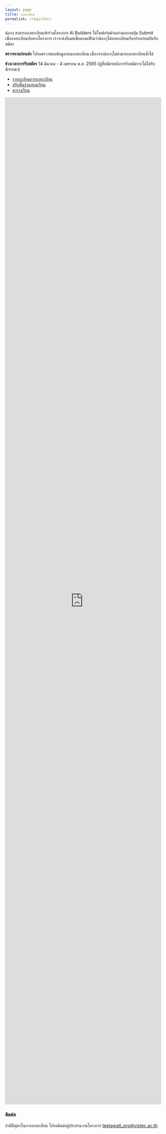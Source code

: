 ```yaml
---
layout: page
title: ลงทะเบียน
permalink: /register/
---
```


น้องๆ สามารถลงทะเบียนเข้าร่วมโครงการ AI Builders ได้ในฟอร์มด้านล่างและกดปุ่ม Submit เพื่อลงทะเบียนกับทางโครงการ
เราจะส่งอีเมล์เพื่อคอนเฟิร์มว่าน้องๆได้ลงทะเบียนเรียบร้อยก่อนปิดรับสมัคร

**ตรวจทานก่อนส่ง** โปรดตรวจสอบข้อมูลก่อนลงทะเบียน เนื่องจากน้องๆไม่สามารถลงทะเบียนซ้ำได้

**ช่วงเวลาการรับสมัคร** 14 มีนาคม - 4 เมษายน พ.ศ. 2565 (ผู้ที่สมัครหลังการรับสมัครจะไม่ได้รับพิจารณา)

- [รายละเอียดการลงทะเบียน](../registration-info-2022/)
- [ปรับพื้นฐานก่อนเรียน](../before-class/)
- [ตารางเรียน](../syllabus/)

<script src="https://static.airtable.com/js/embed/embed_snippet_v1.js"></script>
<iframe
  class="airtable-embed airtable-dynamic-height"
  src="https://airtable.com/embed/shrUHambTkOgliPHz?backgroundColor=purple"
  frameborder="0" onmousewheel="" width="100%" height="3260" style="background: transparent; border: 1px solid #ccc;">
</iframe>

### ติดต่อ

ถ้ามีปัญหาในการลงทะเบียน โปรดติดต่อผู้ประสานงานโครงการ [teetawatl_pro@vistec.ac.th](mailto:teetawatl_pro@vistec.ac.th)
